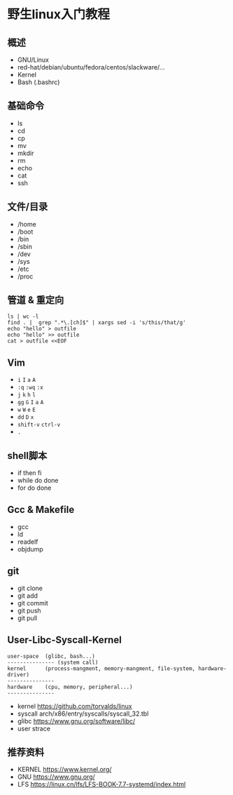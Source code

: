 # 野生linux入门教程
## 概述
- GNU/Linux
- red-hat/debian/ubuntu/fedora/centos/slackware/...
- Kernel
- Bash (.bashrc)
## 基础命令
- ls
- cd
- cp
- mv
- mkdir
- rm
- echo
- cat
- ssh
## 文件/目录
- /home
- /boot
- /bin
- /sbin
- /dev
- /sys
- /etc
- /proc

## 管道 & 重定向
```
ls | wc -l
find . |  grep ".*\.[ch]$" | xargs sed -i 's/this/that/g'
echo "hello" > outfile
echo "hello" >> outfile
cat > outfile <<EOF
```


## Vim
- `i` `I` `a` `A`
- `:q`  `:wq`  `:x`
- `j` `k` `h` `l`
- `gg`  `G` `I` `a` `A`
- `w` `W` `e` `E`
- `dd` `D` `x` 
- `shift-v` `ctrl-v`
- `.`

## shell脚本
- if then fi
- while do done
- for do done

## Gcc & Makefile
- gcc
- ld
- readelf
- objdump

## git
- git clone
- git add
- git commit
- git push
- git pull

## User-Libc-Syscall-Kernel
```
user-space  (glibc, bash...)
--------------- (system call)
kernel      (process-mangment, memory-mangment, file-system, hardware-driver)
---------------
hardware    (cpu, memory, peripheral...)
---------------
```
- kernel
https://github.com/torvalds/linux
- syscall
arch/x86/entry/syscalls/syscall_32.tbl
- glibc
https://www.gnu.org/software/libc/
- user
strace

## 推荐资料
- KERNEL https://www.kernel.org/
- GNU https://www.gnu.org/
- LFS https://linux.cn/lfs/LFS-BOOK-7.7-systemd/index.html
